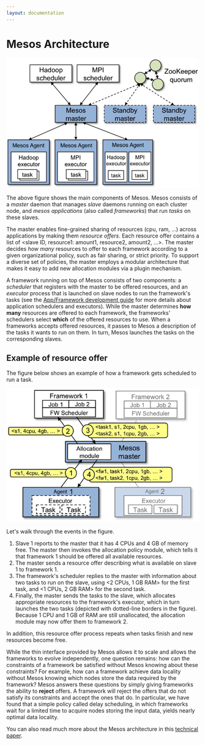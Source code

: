 ```yaml
---
layout: documentation
---
```


# Mesos Architecture

![Mesos Architecture](images/architecture3.jpg)

The above figure shows the main components of Mesos.  Mesos consists of a *master* daemon that manages *slave* daemons running on each cluster node, and *mesos applications* (also called *frameworks*) that run *tasks* on these slaves.

The master enables fine-grained sharing of resources (cpu, ram, ...) across applications by making them *resource offers*. Each resource offer contains a list of &lt;slave ID, resource1: amount1, resource2, amount2, ...&gt;.  The master decides *how many* resources to offer to each framework according to a given organizational policy, such as fair sharing, or strict priority. To support a diverse set of policies, the master employs a modular architecture that makes it easy to add new allocation modules via a plugin mechanism.

A framework running on top of Mesos consists of two components: a *scheduler* that registers with the master to be offered resources, and an *executor* process that is launched on slave nodes to run the framework's tasks (see the [App/Framework development guide](app-framework-development-guide.md) for more details about application schedulers and executors). While the master determines **how many** resources are offered to each framework, the frameworks' schedulers select **which** of the offered resources to use. When a frameworks accepts offered resources, it passes to Mesos a description of the tasks it wants to run on them. In turn, Mesos launches the tasks on the corresponding slaves.

## Example of resource offer

The figure below shows an example of how a framework gets scheduled to run a task.

![Mesos Architecture](images/architecture-example.jpg)

Let's walk through the events in the figure.

1. Slave 1 reports to the master that it has 4 CPUs and 4 GB of memory free. The master then invokes the allocation policy module, which tells it that framework 1 should be offered all available resources.
1. The master sends a resource offer describing what is available on slave 1 to framework 1.
1. The framework's scheduler replies to the master with information about two tasks to run on the slave, using <2 CPUs, 1 GB RAM> for the first task, and <1 CPUs, 2 GB RAM> for the second task.
1. Finally, the master sends the tasks to the slave, which allocates appropriate resources to the framework's executor, which in turn launches the two tasks (depicted with dotted-line borders in the figure). Because 1 CPU and 1 GB of RAM are still unallocated, the allocation module may now offer them to framework 2.

In addition, this resource offer process repeats when tasks finish and new resources become free.

While the thin interface provided by Mesos allows it to scale and allows the frameworks to evolve independently, one question remains: how can the constraints of a framework be satisfied without Mesos knowing about these constraints? For example, how can a framework achieve data locality without Mesos knowing which nodes store the data required by the framework? Mesos answers these questions by simply giving frameworks the ability to **reject** offers. A framework will reject the offers that do not satisfy its constraints and accept the ones that do.  In particular, we have found that a simple policy called delay scheduling, in which frameworks wait for a limited time to acquire nodes storing the input data, yields nearly optimal data locality.

You can also read much more about the Mesos architecture in this [technical paper](http://mesos.berkeley.edu/mesos_tech_report.pdf).
